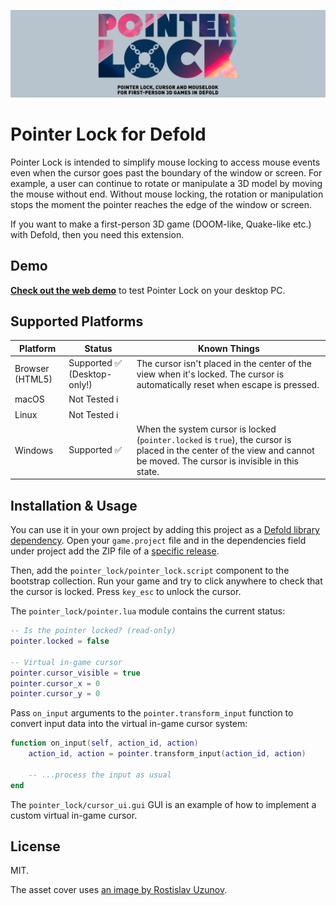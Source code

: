 [![Pointer Lock Logo](cover.png)](https://github.com/indiesoftby/defold-pointer-lock)

# Pointer Lock for Defold

Pointer Lock is intended to simplify mouse locking to access mouse events even when the cursor goes past the boundary of the window or screen. For example, a user can continue to rotate or manipulate a 3D model by moving the mouse without end. Without mouse locking, the rotation or manipulation stops the moment the pointer reaches the edge of the window or screen.

If you want to make a first-person 3D game (DOOM-like, Quake-like etc.) with Defold, then you need this extension.

## Demo

**[Check out the web demo](https://indiesoftby.github.io/defold-pointer-lock/)** to test Pointer Lock on your desktop PC.

## Supported Platforms

| Platform | Status | Known Things |
| -------- | ------ | ------------ |
| Browser (HTML5) | Supported ✅ (Desktop-only!) | The cursor isn't placed in the center of the view when it's locked. The cursor is automatically reset when escape is pressed. |
| macOS | Not Tested ℹ️ | |
| Linux | Not Tested ℹ️ | |
| Windows | Supported ✅ | When the system cursor is locked (`pointer.locked` is `true`), the cursor is placed in the center of the view and cannot be moved. The cursor is invisible in this state. |

## Installation & Usage

You can use it in your own project by adding this project as a [Defold library dependency](http://www.defold.com/manuals/libraries/). Open your `game.project` file and in the dependencies field under project add the ZIP file of a [specific release](https://github.com/indiesoftby/defold-pointer-lock/releases).

Then, add the `pointer_lock/pointer_lock.script` component to the bootstrap collection. Run your game and try to click anywhere to check that the cursor is locked. Press `key_esc` to unlock the cursor.

The `pointer_lock/pointer.lua` module contains the current status:

```lua
-- Is the pointer locked? (read-only)
pointer.locked = false

-- Virtual in-game cursor
pointer.cursor_visible = true
pointer.cursor_x = 0
pointer.cursor_y = 0
```

Pass `on_input` arguments to the `pointer.transform_input` function to convert input data into the virtual in-game cursor system:

```lua
function on_input(self, action_id, action)
    action_id, action = pointer.transform_input(action_id, action)

    -- ...process the input as usual
end
```

The `pointer_lock/cursor_ui.gui` GUI is an example of how to implement a custom virtual in-game cursor.

## License

MIT.

The asset cover uses [an image by Rostislav Uzunov](https://www.pexels.com/photo/purple-and-pink-diamond-on-blue-background-5011647/).
